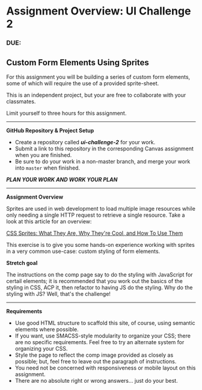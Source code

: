 # Assignment Overview: UI Challenge 2
### DUE:

## Custom Form Elements Using Sprites

For this assignment you will be building a series of custom form elements, some of which will require the use of a provided sprite-sheet.

This is an independent project, but your are free to collaborate with your classmates.

Limit yourself to three hours for this assignment.

---

**GitHub Repository & Project Setup**

- Create a repository called ***ui-challenge-2*** for your work.
- Submit a link to this repository in the corresponding Canvas assignment when you are finished.
- Be sure to do your work in a non-master branch, and merge your work into `master` when finished.


***PLAN YOUR WORK AND WORK YOUR PLAN***

---

**Assignment Overview**

Sprites are used in web development to load multiple image resources while only needing a single HTTP request to retrieve a single resource. Take a look at this article for an overview:

[CSS Sprites: What They Are, Why They're Cool, and How To Use Them](https://css-tricks.com/css-sprites/)

This exercise is to give you some hands-on experience working with sprites in a very common use-case: custom styling of form elements.

**Stretch goal**

The instructions on the comp page say to do the styling with JavaScript for certail elements; it is recommended that you work out the basics of the styling in CSS, ACP it, then refactor to having JS do the styling. Why do the styling with JS? Well, that's the challenge!

---

**Requirements**

- Use good HTML structure to scaffold this site, of course, using semantic elements where possible.
- If you want, use SMACSS-style modularity to organize your CSS; there are no specific requirements. Feel free to try an alternate system for organizing your CSS.
- Style the page to reflect the comp image provided as closely as possible; but, feel free to leave out the paragraph of instructions.
- You need not be concerned with responsiveness or mobile layout on this assignment.
- There are no absolute right or wrong answers... just do your best.
